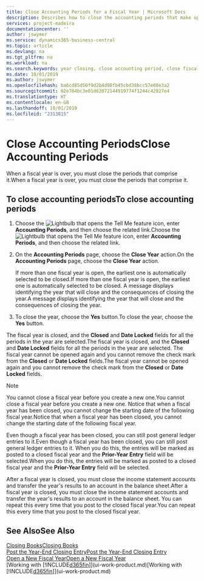 ```yaml
---
title: Close Accounting Periods for a Fiscal Year | Microsoft Docs
description: Describes how to close the accounting periods that make up the fiscal year.
services: project-madeira
documentationcenter: ''
author: jswymer
ms.service: dynamics365-business-central
ms.topic: article
ms.devlang: na
ms.tgt_pltfrm: na
ms.workload: na
ms.search.keywords: year closing, close accounting period, close fiscal year, bank account detailed trial balance
ms.date: 10/01/2019
ms.author: jswymer
ms.openlocfilehash: ba6cd85d50f9d2b4d98fb45cbd38bcc57e08e3a2
ms.sourcegitcommit: 02e704bc3e01d62072144919774f1244c42827e4
ms.translationtype: HT
ms.contentlocale: en-GB
ms.lasthandoff: 10/01/2019
ms.locfileid: "2313815"
---
```

# <a name="close-accounting-periods"></a><span data-ttu-id="37388-103">Close Accounting Periods</span><span class="sxs-lookup"><span data-stu-id="37388-103">Close Accounting Periods</span></span>
<span data-ttu-id="37388-104">When a fiscal year is over, you must close the periods that comprise it.</span><span class="sxs-lookup"><span data-stu-id="37388-104">When a fiscal year is over, you must close the periods that comprise it.</span></span>

## <a name="to-close-accounting-periods"></a><span data-ttu-id="37388-105">To close accounting periods</span><span class="sxs-lookup"><span data-stu-id="37388-105">To close accounting periods</span></span>
1. <span data-ttu-id="37388-106">Choose the ![Lightbulb that opens the Tell Me feature](media/ui-search/search_small.png "Tell me what you want to do") icon, enter **Accounting Periods**, and then choose the related link.</span><span class="sxs-lookup"><span data-stu-id="37388-106">Choose the ![Lightbulb that opens the Tell Me feature](media/ui-search/search_small.png "Tell me what you want to do") icon, enter **Accounting Periods**, and then choose the related link.</span></span>
2. <span data-ttu-id="37388-107">On the **Accounting Periods** page, choose the **Close Year** action.</span><span class="sxs-lookup"><span data-stu-id="37388-107">On the **Accounting Periods** page, choose the **Close Year** action.</span></span>

    <span data-ttu-id="37388-108">If more than one fiscal year is open, the earliest one is automatically selected to be closed.</span><span class="sxs-lookup"><span data-stu-id="37388-108">If more than one fiscal year is open, the earliest one is automatically selected to be closed.</span></span> <span data-ttu-id="37388-109">A message displays identifying the year that will close and the consequences of closing the year.</span><span class="sxs-lookup"><span data-stu-id="37388-109">A message displays identifying the year that will close and the consequences of closing the year.</span></span>
3. <span data-ttu-id="37388-110">To close the year, choose the **Yes** button.</span><span class="sxs-lookup"><span data-stu-id="37388-110">To close the year, choose the **Yes** button.</span></span>

<span data-ttu-id="37388-111">The fiscal year is closed, and the **Closed** and **Date Locked** fields for all the periods in the year are selected.</span><span class="sxs-lookup"><span data-stu-id="37388-111">The fiscal year is closed, and the **Closed** and **Date Locked** fields for all the periods in the year are selected.</span></span> <span data-ttu-id="37388-112">The fiscal year cannot be opened again and you cannot remove the check mark from the **Closed** or **Date Locked** fields.</span><span class="sxs-lookup"><span data-stu-id="37388-112">The fiscal year cannot be opened again and you cannot remove the check mark from the **Closed** or **Date Locked** fields.</span></span>

> [!NOTE]  
>   <span data-ttu-id="37388-113">You cannot close a fiscal year before you create a new one.</span><span class="sxs-lookup"><span data-stu-id="37388-113">You cannot close a fiscal year before you create a new one.</span></span> <span data-ttu-id="37388-114">Notice that when a fiscal year has been closed, you cannot change the starting date of the following fiscal year.</span><span class="sxs-lookup"><span data-stu-id="37388-114">Notice that when a fiscal year has been closed, you cannot change the starting date of the following fiscal year.</span></span>

<span data-ttu-id="37388-115">Even though a fiscal year has been closed, you can still post general ledger entries to it.</span><span class="sxs-lookup"><span data-stu-id="37388-115">Even though a fiscal year has been closed, you can still post general ledger entries to it.</span></span> <span data-ttu-id="37388-116">When you do this, the entries will be marked as posted to a closed fiscal year and the **Prior-Year Entry** field will be selected.</span><span class="sxs-lookup"><span data-stu-id="37388-116">When you do this, the entries will be marked as posted to a closed fiscal year and the **Prior-Year Entry** field will be selected.</span></span>

<span data-ttu-id="37388-117">After a fiscal year is closed, you must close the income statement accounts and transfer the year's results to an account in the balance sheet.</span><span class="sxs-lookup"><span data-stu-id="37388-117">After a fiscal year is closed, you must close the income statement accounts and transfer the year's results to an account in the balance sheet.</span></span> <span data-ttu-id="37388-118">You can repeat this every time that you post to the closed fiscal year.</span><span class="sxs-lookup"><span data-stu-id="37388-118">You can repeat this every time that you post to the closed fiscal year.</span></span>

## <a name="see-also"></a><span data-ttu-id="37388-119">See Also</span><span class="sxs-lookup"><span data-stu-id="37388-119">See Also</span></span>
[<span data-ttu-id="37388-120">Closing Books</span><span class="sxs-lookup"><span data-stu-id="37388-120">Closing Books</span></span>](year-close-books.md)  
[<span data-ttu-id="37388-121">Post the Year-End Closing Entry</span><span class="sxs-lookup"><span data-stu-id="37388-121">Post the Year-End Closing Entry</span></span>](year-how-post-year-end-close-entry.md)  
[<span data-ttu-id="37388-122">Open a New Fiscal Year</span><span class="sxs-lookup"><span data-stu-id="37388-122">Open a New Fiscal Year</span></span>](finance-how-open-new-fiscal-year.md)  
<span data-ttu-id="37388-123">[Working with [!INCLUDE[d365fin](includes/d365fin_md.md)]](ui-work-product.md)</span><span class="sxs-lookup"><span data-stu-id="37388-123">[Working with [!INCLUDE[d365fin](includes/d365fin_md.md)]](ui-work-product.md)</span></span>
